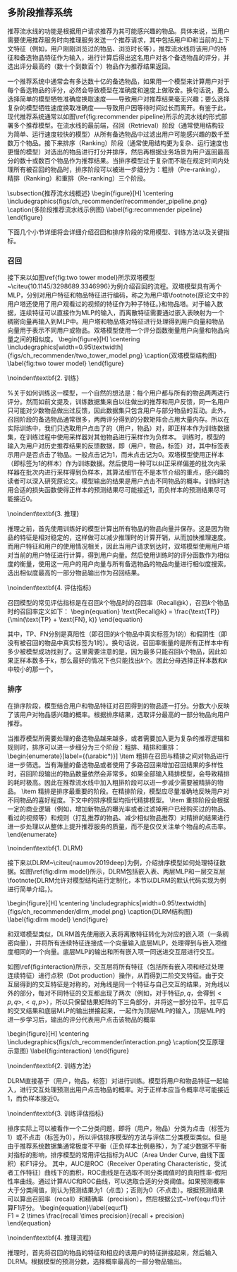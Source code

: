 ## 多阶段推荐系统
推荐流水线的功能是根据用户请求推荐为其可能感兴趣的物品。具体来说，当用户需要使用推荐服务时向推理服务发送一个推荐请求，其中包括用户ID和当前的上下文特征（例如，用户刚刚浏览过的物品、浏览时长等），推荐流水线将该用户的特征和备选物品特征作为输入，进行计算后得出这名用户对各个备选物品的评分，并选出评分最高的（数十个到数百个）物品作为推荐结果返回。

一个推荐系统中通常会有多达数十亿的备选物品，如果用一个模型来计算用户对于每个备选物品的评分，必然会导致模型在准确度和速度上做取舍。换句话说，要么选择简单的模型牺牲准确度换取速度——导致用户对推荐结果毫无兴趣；要么选择复杂的模型牺牲速度换取准确度——导致用户因等待时间过长而离开。有鉴于此，现代推荐系统通常以如图\ref{fig:recommender pipeline}所示的流水线的形式部署多个推荐模型。在流水线的最前端，召回（Retrieval）阶段（通常使用结构较为简单、运行速度较快的模型）从所有备选物品中过滤出用户可能感兴趣的数千至数万个物品。接下来排序（Ranking）阶段（通常使用结构更为复杂、运行速度也更慢的模型）对选出的物品进行打分并排序，然后再根据业务场景为用户返回最高分的数十或数百个物品作为推荐结果。当排序模型过于复杂而不能在规定时间内处理所有被召回的物品时，排序阶段可以被进一步细分为：粗排（Pre-ranking），精排（Ranking）和重排（Re-ranking）三个阶段。

\subsection{推荐流水线概述}
\begin{figure}[H]
    \centering
    \includegraphics{figs/ch_recommender/recommender_pipeline.png}
    \caption{多阶段推荐流水线示例图}
    \label{fig:recommender pipeline}
\end{figure}

下面几个小节详细将会详细介绍召回和排序阶段的常用模型、训练方法以及关键指标。

### 召回
接下来以如图\ref{fig:two tower model}所示双塔模型~\citeu{10.1145/3298689.3346996}为例介绍召回的流程。双塔模型具有两个MLP，分别对用户特征和物品特征进行编码，称之为用户塔\footnote{原论文中的用户塔还使用了用户观看过的视频的特征作为种子特征。}和物品塔。对于输入数据，连续特征可以直接作为MLP的输入，而离散特征需要通过嵌入表映射为一个稠密向量再输入到MLP中。用户塔和物品塔对特征进行处理得到用户向量和物品向量用于表示不同用户或物品。双塔模型使用一个评分函数衡量用户向量和物品向量之间的相似度。
\begin{figure}[H]
    \centering
    \includegraphics[width=0.95\textwidth]{figs/ch_recommender/two_tower_model.png}
    \caption{双塔模型结构图}
    \label{fig:two tower model}
\end{figure}

\noindent\textbf{2. 训练}

%关于如何训练这一模型，一个自然的想法是：每个用户都与所有的物品两两进行评分。然而如前文提及，训练数据集来自以往做出的推荐和用户反馈，同一名用户只可能对少数物品做出过反馈，因此数据集只包含用户与部分物品的互动。此外，召回阶段的备选物品通常很多，两两评分得到的分数矩阵会占用大量内存。所以在实际训练中，我们只选取用户点击了的（用户，物品）对，即正样本作为训练数据集，在训练过程中使用采样器对其他物品进行采样作为负样本。
训练时，模型的输入为用户对历史推荐结果的反馈数据，即（用户，物品，标签）对，其中标签表示用户是否点击了物品。一般点击记为1，而未点击记为0。双塔模型使用正样本（即标签为1的样本）作为训练数据。然后使用一种可以纠正采样偏差的批次内采样器在批次内进行采样得到负样本，其算法细节在不是本节介绍的重点，感兴趣的读者可以深入研究原论文。模型输出的结果是用户点击不同物品的概率。训练时选用合适的损失函数使得正样本的预测结果尽可能接近1，而负样本的预测结果尽可能接近0。

\noindent\textbf{3. 推理}

推理之前，首先使用训练好的模型计算出所有物品的物品向量并保存。这是因为物品的特征是相对稳定的，这样做可以减少推理时的计算开销，从而加快推理速度。而用户特征和用户的使用情况相关，因此当用户请求到达时，双塔模型使用用户塔对当前的用户特征进行计算，得到用户向量。然后使用训练时的评分函数作为相似度的衡量，使用这一用户的用户向量与所有备选物品的物品向量进行相似度搜索。选出相似度最高的一部分物品输出作为召回结果。

\noindent\textbf{4. 评估指标}

召回模型的常见评估指标是在召回$k$个物品时的召回率（Recall@k），召回$k$个物品时的召回率定义如下：
\begin{equation}
 \text{Recall@k} = \frac{\text{TP}}{\min(\text{TP} + \text{FN}, k)}
\end{equation} 
 
其中，TP、FN分别是真阳性（即召回的$k$个物品中真实标签为1的）和假阴性（即没有被召回的物品中真实标签为1的）。换句话说，召回率衡量的是所有正样本中有多少被模型成功找到了。这里需要注意的是，因为最多只能召回$k$个物品，因此如果正样本数多于$k$，那么最好的情况下也只能找出$k$个。因此分母选择正样本数和$k$中较小的那一个。


### 排序
在排序阶段，模型结合用户和物品特征对召回得到的物品逐一打分。分数大小反映了该用户对物品感兴趣的概率。根据排序结果，选取评分最高的一部分物品向用户推荐。

当推荐模型所需要处理的备选物品越来越多，或者需要加入更为复杂的推荐逻辑和规则时，排序可以进一步细分为三个阶段：粗排、精排和重排：
\begin{enumerate}[label={(\arabic*)}]
    \item 粗排在召回与精排之间对物品进行进一步筛选。当有海量的备选物品或者使用了多路召回来增加召回结果的多样性时，召回阶段输出的物品数量依然会非常多。如果全部输入精排模型，会导致精排的耗时极高。因此在推荐流水线中加入粗排阶段可以进一步减少需要被精排的物品。
    \item 精排是排序最重要的阶段。在精排阶段，模型应尽量准确地反映用户对不同物品的喜好程度。下文中的排序模型均指代精排模型。
    \item 重排阶段会根据一定的商业逻辑（例如，增加新物品的曝光率或者过滤掉用户已经购买过的物品、看过的视频等）和规则（打乱推荐的物品、减少相似物品推荐）对精排的结果进行进一步处理以从整体上提升推荐服务的质量，而不是仅仅关注单个物品的点击率。
\end{enumerate}

\noindent\textbf{1. DLRM}

接下来以DLRM~\citeu{naumov2019deep}为例，介绍排序模型如何处理特征数据。如图\ref{fig:dlrm model}所示，DLRM包括嵌入表、两层MLP和一层交互层\footnote{DLRM允许对模型结构进行定制化，本节以DLRM的默认代码实现为例进行简单介绍。}。

\begin{figure}[H]
    \centering
    \includegraphics[width=0.95\textwidth]{figs/ch_recommender/dlrm_model.png}
    \caption{DLRM结构图}
    \label{fig:dlrm model}
\end{figure}

和双塔模型类似，DLRM首先使用嵌入表将离散特征转化为对应的嵌入项（一条稠密向量），并将所有连续特征连接成一个向量输入底层MLP，处理得到与嵌入项维度相同的一个向量。底层MLP的输出和所有嵌入项一同送进交互层进行交互。

如图\ref{fig:interaction}所示，交互层将所有特征（包括所有嵌入项和经过处理连续特征）进行点积（Dot production）操作，从而得到二阶交叉特征。由于交互层得到的交互特征是对称的，对角线是同一个特征与自己交互的结果，对角线以外的部分，每对不同特征的交互都出现了两次（例如，对于特征$p,q$，会得到$<p,q>, <q,p>$），所以只保留结果矩阵的下三角部分，并将这一部分拉平。拉平后的交叉结果和底层MLP的输出拼接起来，一起作为顶层MLP的输入，顶层MLP的进一步学习后，输出的评分代表用户点击该物品的概率

\begin{figure}[H]
    \centering
    \includegraphics{figs/ch_recommender/interaction.png}
    \caption{交互原理示意图}
    \label{fig:interaction}
\end{figure}

\noindent\textbf{2. 训练方法}

DLRM直接基于（用户，物品，标签）对进行训练。模型将用户和物品特征一起输入，进行交互处理预测出用户点击物品的概率。对于正样本应当令概率尽可能接近1，而负样本接近0。

\noindent\textbf{3. 训练评估指标}

排序实际上可以被看作一个二分类问题，即将（用户，物品）分类为点击（标签为1）或不点击（标签为0），所以评估排序模型的方法与评估二分类模型类似。但是由于推荐系统数据集通常极度不平衡（正负样本比例悬殊），为了减少数据不平衡对指标的影响，排序模型的常用评估指标为AUC（Area Under Curve, 曲线下面积）和F1评分。
其中，AUC是ROC（Receiver Operating Characteristic，受试者工作特征）曲线下的面积，ROC曲线是在选取不同分类阈值时的真阳性率-假阳性率曲线。通过计算AUC和ROC曲线，可以选取合适的分类阈值。如果预测概率大于分类阈值，则认为预测结果为1（点击）；否则为0（不点击）。根据预测结果可以算出召回率（recall）和精确率（precision），然后根据公式~\ref{equ:f1}计算F1评分。
\begin{equation}\label{equ:f1}   
F1 = 2 \times \frac{recall \times precision}{recall + precision}
 \end{equation} 
 
\noindent\textbf{4. 推理流程}

推理时，首先将召回的物品的特征和相应的该用户的特征拼接起来，然后输入DLRM。根据模型的预测分数，选择概率最高的一部分物品输出。
